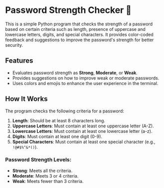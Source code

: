 # Password Strength Checker 🔐

This is a simple Python program that checks the strength of a password based on certain criteria such as length, presence of uppercase and lowercase letters, digits, and special characters. It provides color-coded feedback and suggestions to improve the password's strength for better security.

## Features
- Evaluates password strength as **Strong**, **Moderate**, or **Weak**.
- Provides suggestions on how to improve weak or moderate passwords.
- Uses colors and emojis to enhance the user experience in the terminal.

## How It Works
The program checks the following criteria for a password:
1. **Length**: Should be at least 8 characters long.
2. **Uppercase Letters**: Must contain at least one uppercase letter (A-Z).
3. **Lowercase Letters**: Must contain at least one lowercase letter (a-z).
4. **Digits**: Must contain at least one digit (0-9).
5. **Special Characters**: Must contain at least one special character (e.g., `!@#$%^&*()`).

### Password Strength Levels:
- **Strong**: Meets all the criteria.
- **Moderate**: Meets 3 or 4 criteria.
- **Weak**: Meets fewer than 3 criteria.
